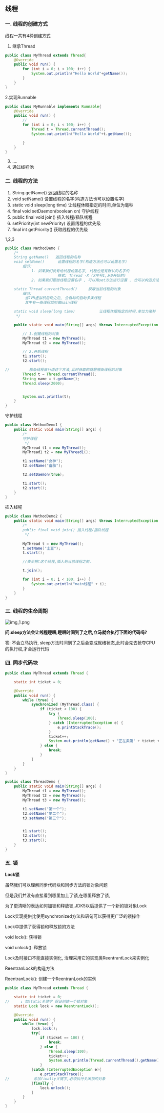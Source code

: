 ## 线程

### 一. 线程的创建方式 

线程一共有4种创建方式

1. 继承Thread 
```java
public class MyThread extends Thread{
    @Override
    public void run() {
        for (int i = 0; i < 100; i++) {
            System.out.println("Hello World"+getName());
        }
    }
}
```

2.实现Runnable
```java
public class MyRunnable implements Runnable{
    @Override
    public void run() {
        //
        for (int i = 0; i < 100; i++) {
            Thread t = Thread.currentThread();
            System.out.println("Hello World"+t.getName());

        }
    }
}
```

3. ....
4. 通过线程池

### 二. 线程的方法
1. String getName()                     返回线程的名称
2. void setName()                       设置线程的名字(构造方法也可以设置名字)
3. static void sleep(long time)         让线程休眠指定的时间,单位为毫秒
4. final void setDaemon(boolean on)     守护线程
5. public final void join()             插入线程/插队线程 
6. setPriority(int newPriority)         设置线程的优先级
7. final int getPriority()              获取线程的优先级



1,2,3
```java
public class MethodDemo {
    /*
    String getName()   返回线程的名称
    void setName()      设置线程的名字(构造方法也可以设置名字)
        细节:
            1. 如果我们没有给线程设置名字, 线程也是有默认的名字的
                        格式: Thread -X (X序号1,从0开始的)
            2. 如果我们要给线程设置名字 , 可以用set方法进行设置 , 也可以构造方法设置

    static Thread currentThread()     获取当前线程的对象
        细节:
         当JVM虚拟机启动之后, 会自动的启动多条线程
         其中有一条线程就叫做main线程

    static void sleep(long time)           让线程休眠指定的时间,单位为毫秒
     */

    public static void main(String[] args) throws InterruptedException {

        // 1.创建线程的对象
        MyThread t1 = new MyThread();
        MyThread t2 = new MyThread();

        // 2.开启线程
        t1.start();
        t2.start();

//         那条线程直行道这个方法,此时获取的就是哪条线程的对象
        Thread t = Thread.currentThread();
        String name = t.getName();
        Thread.sleep(2000);


        System.out.println(t);
    }
}
```

守护线程

```java
public class MethodDemo1 {
    public static void main(String[] args) {
        /*
        守护线程
         */
        MyThread t1 = new MyThread();
        MyThread1 t2 = new MyThread1();

        t1.setName("女神");
        t2.setName("备胎");

        t2.setDaemon(true);

        t1.start();
        t2.start();
    }
}
```

插入线程

```java
public class MethodDemo2 {
    public static void main(String[] args) throws InterruptedException {
        /*
        public final void join() 插入线程/插队线程
         */
        
        MyThread t = new MyThread();
        t.setName("土豆");
        t.start();

        //表示把t这个线程,插入到当前线程之前.

        t.join();

        for (int i = 0; i < 100; i++) {
            System.out.println("main线程" + i);
        }
    }
}
```

### 三. 线程的生命周期

![img_1.png](img_1.png)

**问:sleep方法会让线程睡眠,睡眠时间到了之后,立马就会执行下面的代码吗?**

答: 不会立马执行, sleep方法时间到了之后会变成就绪状态,此时会先去抢夺CPU的执行权,才会运行代码

### 四. 同步代码块


```java
public class MyThread extends Thread {

    static int ticket = 0;

    @Override
    public void run() {
        while (true) {
            synchronized (MyThread.class) {
                if (ticket < 100) {
                    try {
                        Thread.sleep(100);
                    } catch (InterruptedException e) {
                        e.printStackTrace();
                    }
                    ticket++;
                    System.out.println(getName() + "正在卖第" + ticket + "张票");
                } else {
                    break;
                }
            }
        }
    }
}
```


```java
public class ThreadDemo {
    public static void main(String[] args) {
        MyThread t1 = new MyThread();
        MyThread t2 = new MyThread();
        MyThread t3 = new MyThread();

        t1.setName("第一个");
        t2.setName("第二个");
        t3.setName("第三个");


        t1.start();
        t2.start();
        t3.start();
    }
}
```
### 五. 锁
**Lock锁**

虽然我们可以理解同步代码块和同步方法的锁对象问题

但是我们并没有直接看到哪里加上了锁,在哪里释放了锁,

为了更清晰的表达如何加锁和释放锁,JDK5以后提供了一个新的锁对象Lock

Lock实现提供比使用synchronized方法和语句可以获得更广泛的锁操作

Lock中提供了获得锁和释放锁的方法

void lock(): 获得锁

void unlock(): 释放锁

Lock及时接口不能直接实例化, 治理采用它的实现类ReentrantLock来实例化

ReentranLock的构造方法

ReentranLock(): 创建一个ReentranLock的实例


```java
public class MyThread extends Thread {

    static int ticket = 0;
//     ↓ 加static关键字 保证创建一个锁对象
    static Lock lock = new ReentrantLock();

    @Override
    public void run() {
        while (true) {
            lock.lock();
            try{
                if (ticket == 100) {
                    break;
                } else {
                    Thread.sleep(100);
                    ticket++;
                    System.out.println(Thread.currentThread().getName() + "在卖第" + ticket + "张票!!!");
                }
            }catch (InterruptedException e){
                e.printStackTrace();
//           添加finally关键字,必须执行关闭锁的对象 
            }finally {
                lock.unlock();
            }
        }
    }
}
```